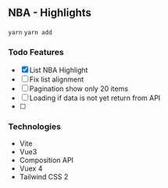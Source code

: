 ## NBA - Highlights

`yarn`
`yarn add`

### Todo Features

- [x] List NBA Highlight
- [ ] Fix list alignment
- [ ] Pagination show only 20 items
- [ ] Loading if data is not yet return from API
- [ ]

### Technologies

- Vite
- Vue3
- Composition API
- Vuex 4
- Tailwind CSS 2

